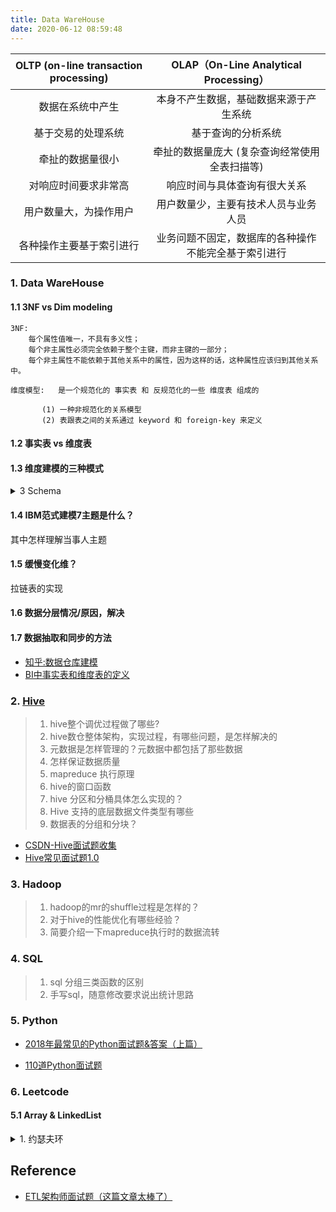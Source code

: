 ```yaml
---
title: Data WareHouse
date: 2020-06-12 08:59:48
---
```


OLTP (on-line transaction processing) | OLAP（On-Line Analytical Processing）
:-------: | :-------:
数据在系统中产生 | 本身不产生数据，基础数据来源于产生系统
基于交易的处理系统 | 基于查询的分析系统
牵扯的数据量很小 | 牵扯的数据量庞大 (复杂查询经常使用全表扫描等)
对响应时间要求非常高 | 响应时间与具体查询有很大关系
用户数量大，为操作用户 | 用户数量少，主要有技术人员与业务人员
各种操作主要基于索引进行 | 业务问题不固定，数据库的各种操作不能完全基于索引进行

### 1. Data WareHouse

#### 1.1 3NF vs Dim modeling 

```
3NF: 
	每个属性值唯一，不具有多义性；
	每个非主属性必须完全依赖于整个主键，而非主键的一部分；    
	每个非主属性不能依赖于其他关系中的属性，因为这样的话，这种属性应该归到其他关系中。    

维度模型:   是一个规范化的 事实表 和 反规范化的一些 维度表 组成的
	
       (1) 一种非规范化的关系模型
       (2) 表跟表之间的关系通过 keyword 和 foreign-key 来定义
```

#### 1.2 事实表 vs 维度表


#### 1.3 维度建模的三种模式

<details>
<summary>3 Schema</summary>
```
星型模式（Star Schema）
雪花模型（Snowflake Schema）
星座模型（Fact Constellations Schema）
```

</details>

#### 1.4 IBM范式建模7主题是什么？

其中怎样理解当事人主题

#### 1.5 缓慢变化维？ 

拉链表的实现

#### 1.6 数据分层情况/原因，解决

#### 1.7 数据抽取和同步的方法


- [知乎:数据仓库建模](https://zhuanlan.zhihu.com/p/74765529)
- [BI中事实表和维度表的定义](https://blog.csdn.net/u011402596/article/details/44083987)

### 2. [Hive](/2016/02/15/hadoop/hadoop-hive-brief/)

> 1. hive整个调优过程做了哪些?
> 2. hive数仓整体架构，实现过程，有哪些问题，是怎样解决的
> 3. 元数据是怎样管理的？元数据中都包括了那些数据
> 4. 怎样保证数据质量
> 5. mapreduce 执行原理
> 6. hive的窗口函数
> 7. hive 分区和分桶具体怎么实现的？
> 8. Hive 支持的底层数据文件类型有哪些
> 9. 数据表的分组和分块？

<!--<details>
<summary>元数据</summary>
元数据包括表的名字，表的列和分区及其属性，表的属性（是否为外部表等），表的数据所在目录等。
</details>-->

- [CSDN-Hive面试题收集](https://blog.csdn.net/WYpersist/article/details/80102757)
- [Hive常见面试题1.0](https://zhuanlan.zhihu.com/p/93932766)

### 3. Hadoop

> 1. hadoop的mr的shuffle过程是怎样的？
> 2. 对于hive的性能优化有哪些经验？
> 3. 简要介绍一下mapreduce执行时的数据流转

### 4. SQL

> 1. sql 分组三类函数的区别
> 2. 手写sql，随意修改要求说出统计思路

### 5. Python

- [2018年最常见的Python面试题&答案（上篇）](https://juejin.im/post/5b6bc1d16fb9a04f9c43edc3)

- [110道Python面试题](https://zhuanlan.zhihu.com/p/54430650)

### 6. Leetcode

#### 5.1 Array & LinkedList

<details>
<summary>1. 约瑟夫环</summary>
```python
class Solution:
    def lastRemaining(self, n: int, m: int) -> int:
        if n < 1 or m < 1:
            return None
            
        last = 0
        for i in range(2, n + 1):
            last = (last + m) % i
        return last
```
</details>

<details>
<summary>3. 替换空格</summary>
```python
class Solution:
    def replaceSpace(self, s: str) -> str:
        return s.replace(" ","%20")
```
</details>


## Reference


- [ETL架构师面试题（这篇文章太棒了）](https://www.cnblogs.com/tmeily/p/4593700.html)

